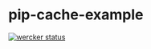 pip-cache-example
=================

[![wercker
status](https://app.wercker.com/status/fbfe3a0bfc4d8279c2c4dda8a72b3f88/m
"wercker
status")](https://app.wercker.com/project/bykey/fbfe3a0bfc4d8279c2c4dda8a72b3f88) 
